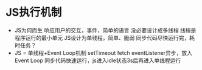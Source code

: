 # JS执行机制 
- JS为何而生
  响应用户的交互，事件，简单的语言
  没必要设计成多线程
  线程是程序运行的最小单元
  JS设计为单线程，简单、脆弱
  同步代码尽快运行完，耗时任务？
- JS = 单线程+Event Loop机制
  setTimeout fetch eventListener异步，放入Event Loop
  同步代码快速运行，js进入idle状态3s后再进入单线程运行 